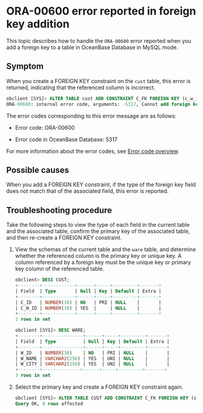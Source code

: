 # ORA-00600 error reported in foreign key addition

This topic describes how to handle the `ORA-00600` error reported when you add a foreign key to a table in OceanBase Database in MySQL mode. 

## Symptom

When you create a FOREIGN KEY constraint on the `cust` table, this error is returned, indicating that the referenced column is incorrect. 

```sql
obclient [SYS]> ALTER TABLE cust ADD CONSTRAINT C_FK FOREIGN KEY (c_w_id) REFERENCES ware(w_name);
ORA-00600: internal error code, arguments: -5317, Cannot add foreign key constraint
```

The error codes corresponding to this error message are as follows:

* Error code: ORA-00600

* Error code in OceanBase Database: 5317

For more information about the error codes, see [Error code overview](../../../7.reference/5.system-reference/7.error-code-of-oracle-mode/1.use-error-information-of-oracle-mode.md). 

## Possible causes

When you add a FOREIGN KEY constraint, if the type of the foreign key field does not match that of the associated field, this error is reported. 

## Troubleshooting procedure

Take the following steps to view the type of each field in the current table and the associated table, confirm the primary key of the associated table, and then re-create a FOREIGN KEY constraint. 

1. View the schemas of the current table and the `ware` table, and determine whether the referenced column is the primary key or unique key. A column referenced by a foreign key must be the unique key or primary key column of the referenced table. 

   ```sql
   obclient> DESC CUST;
   +--------+------------+------+-----+---------+-------+
   | Field  | Type       | Null | Key | Default | Extra |
   +--------+------------+------+-----+---------+-------+
   | C_ID   | NUMBER(38) | NO   | PRI | NULL    |       |
   | C_W_ID | NUMBER(38) | YES  |     | NULL    |       |
   +--------+------------+------+-----+---------+-------+
   2 rows in set

   obclient [SYS]> DESC WARE;
   +--------+---------------+------+-----+---------+-------+
   | Field  | Type          | Null | Key | Default | Extra |
   +--------+---------------+------+-----+---------+-------+
   | W_ID   | NUMBER(38)    | NO   | PRI | NULL    |       |
   | W_NAME | VARCHAR2(256) | YES  | UNI | NULL    |       |
   | W_CITY | VARCHAR2(256) | YES  | UNI | NULL    |       |
   +--------+--------------+------+-----+---------+-------+
   3 rows in set
   ```

2. Select the primary key and create a FOREIGN KEY constraint again. 

   ```sql
   obclient [SYS]> ALTER TABLE CUST ADD CONSTRAINT C_FK FOREIGN KEY (c_w_id) REFERENCES WARE(w_id);
   Query OK, 0 rows affected
   ```
